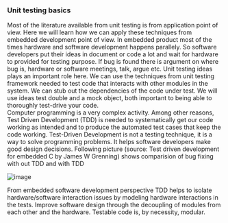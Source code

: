 ### Unit testing basics
Most of the literature available from unit testing is from application point of view. Here we will learn how we can apply these techniques from embedded development point of view. In embedded product most of the times hardware and software development happens parallely. So software developers put their ideas in document or code a lot and wait for hardware to provided for testing purpose. If bug is found there is argument on where bug is, hardware or software meetings, talk, argue etc. Unit testing ideas plays an important role here. We can use the techniques from unit testing framework needed to test code that interacts with other modules in the system. We can stub out the dependencies of the code under test. We will use ideas test double and a mock object, both important to being able to thoroughly test-drive your code. <br>
Computer programming is a very complex activity. Among other reasons, Test Driven Development (TDD) is needed to systematically get our code working as intended and to produce the
automated test cases that keep the code working. Test-Driven Development is not a testing technique, it is a way to solve programming problems. It helps software developers make good design decisions. Following picture (source: Test driven development for embedded C by James W Grenning) shows comparision of bug fixing with out TDD and with TDD

![image](https://user-images.githubusercontent.com/10434795/152630601-9082acb4-da92-4eea-9dc1-5faaadd3be22.png)

From embedded software development perspective TDD helps to isolate hardware/software interaction issues by modeling hardware interactions in the tests. Improve software design through the decoupling of modules from each other and the hardware. Testable code is, by necessity, modular.
